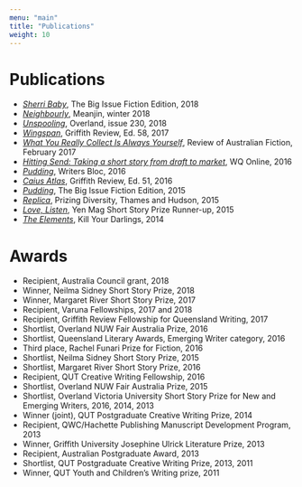 ```yaml
---
menu: "main"
title: "Publications"
weight: 10
---
```


# Publications

- [_Sherri Baby_](https://www.thebigissue.org.au/magazines/2018/08/10/fiction-edition-2018/), The Big Issue Fiction Edition, 2018
- [_Neighbourly_](https://meanjin.com.au/fiction/neighbourly/), Meanjin, winter 2018
- [_Unspooling_](https://overland.org.au/previous-issues/issue-230/fiction-prize-laura-elvery/), Overland, issue 230, 2018
- [_Wingspan_](https://griffithreview.com/articles/wingspan/), Griffith Review, Ed. 58, 2017
- [_What You Really Collect Is Always Yourself_](http://reviewofaustralianfiction.com/product/raf-140-volume-21-issue-1/), Review of Australian Fiction, February 2017
- [_Hitting Send: Taking a short story from draft to market_](https://qldwriters.org.au/2016/01/04/hitting-send-taking-a-short-story-from-draft-to-market/), WQ Online, 2016
- [_Pudding_](https://thewritersbloc.net/bloc-features-pudding-laura-elvery), Writers Bloc, 2016
- [_Caius Atlas_](https://griffithreview.com/articles/caius-atlas/), Griffith Review, Ed. 51, 2016
- [_Pudding_](https://www.thebigissue.org.au/blog/2016/03/23/fiction-edition---pudding/), The Big Issue Fiction Edition, 2015
- [_Replica_](https://booko.com.au/9780500500552/Prizing-Diversity), Prizing Diversity, Thames and Hudson, 2015
- [_Love, Listen_](https://www.yenmag.net/friday-fiction-love-listen/), Yen Mag Short Story Prize Runner-up, 2015
- [_The Elements_](https://www.killyourdarlings.com.au/2014/11/the-elements-by-laura-elvery/), Kill Your Darlings, 2014

# Awards

- Recipient, Australia Council grant, 2018
- Winner, Neilma Sidney Short Story Prize, 2018
- Winner, Margaret River Short Story Prize, 2017
- Recipient, Varuna Fellowships, 2017 and 2018
- Recipient, Griffith Review Fellowship for Queensland Writing, 2017
- Shortlist, Overland NUW Fair Australia Prize, 2016
- Shortlist, Queensland Literary Awards, Emerging Writer category, 2016
- Third place, Rachel Funari Prize for Fiction, 2016
- Shortlist, Neilma Sidney Short Story Prize, 2015
- Shortlist, Margaret River Short Story Prize, 2016
- Recipient, QUT Creative Writing Fellowship, 2016
- Shortlist, Overland NUW Fair Australia Prize, 2015
- Shortlist, Overland Victoria University Short Story Prize for New and Emerging Writers, 2016, 2014, 2013
- Winner (joint), QUT Postgraduate Creative Writing Prize, 2014
- Recipient, QWC/Hachette Publishing Manuscript Development Program, 2013
- Winner, Griffith University Josephine Ulrick Literature Prize, 2013
- Recipient, Australian Postgraduate Award, 2013
- Shortlist, QUT Postgraduate Creative Writing Prize, 2013, 2011
- Winner, QUT Youth and Children’s Writing prize, 2011

